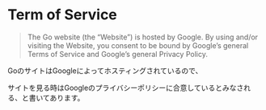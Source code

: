 # Term of Service

> The Go website (the “Website”) is hosted by Google. By using and/or visiting the Website, you consent to be bound by Google’s general Terms of Service and Google’s general Privacy Policy.

GoのサイトはGoogleによってホスティングされているので、

サイトを見る時はGoogleのプライバシーポリシーに合意しているとみなされる、と書いてあります。

